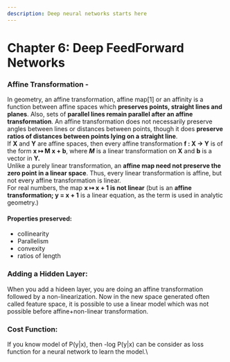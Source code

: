 ```yaml
---
description: Deep neural networks starts here
---
```


# Chapter 6: Deep FeedForward Networks

### Affine Transformation -&#x20;

In geometry, an affine transformation, affine map\[1] or an affinity is a function between affine spaces which **preserves points, straight lines and planes**. Also, sets of **parallel lines remain parallel after an affine transformation**. An affine transformation does not necessarily preserve angles between lines or distances between points, though it does **preserve ratios of distances between points lying on a straight line**.\
&#x20;       If **X** and **Y**  are affine spaces, then every affine transformation **f : X → Y**  is of the form **x ↦ M x + b**, where _**M**_ is a linear transformation on **X** and **b** is a vector in **Y.**\
&#x20;                     Unlike a purely linear transformation, an **affine map need not preserve the zero point in a linear space**. Thus, every linear transformation is affine, but not every affine transformation is linear.\
For real numbers, the map **x ↦ x + 1 is not linear** (but is an **affine transformation; y = x + 1** is a linear equation, as the term is used in analytic geometry.)

#### Properties preserved:

* collinearity
* Parallelism
* convexity
* ratios of length

### Adding a Hidden Layer:

When you add a hideen layer, you are doing an affine transformation followed by a non-linearization. Now in the new space generated often called feature space, it is possible to use a linear model which was not possible before affine+non-linear transformation.&#x20;

### Cost Function:

If you know model of P(y|x), then -log P(y|x) can be consider as loss function for a neural network to learn the model.\
